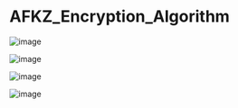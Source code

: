 # AFKZ_Encryption_Algorithm
![image](https://github.com/AhmedAlfahal/AFKZ_Encryption_Algorithm/assets/127123864/df26a836-6ab5-4045-a2b8-67b47cbaedae)

![image](https://github.com/AhmedAlfahal/AFKZ_Encryption_Algorithm/assets/127123864/031abef2-1334-45ec-87e0-04b329f75321)

![image](https://github.com/AhmedAlfahal/AFKZ_Encryption_Algorithm/assets/127123864/d508081f-6e36-4748-9b45-0e570918777d)

![image](https://github.com/AhmedAlfahal/AFKZ_Encryption_Algorithm/assets/127123864/f1bfeb76-63f2-4b6f-8d72-1f76ccb26344)

